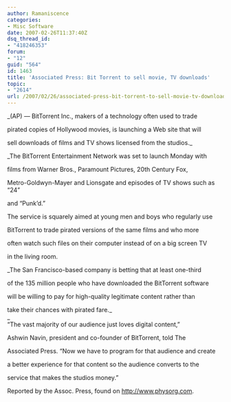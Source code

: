 ```yaml
---
author: Ramaniscence
categories:
- Misc Software
date: 2007-02-26T11:37:40Z
dsq_thread_id:
- "418246353"
forum:
- "12"
guid: "564"
id: 1463
title: 'Associated Press: Bit Torrent to sell movie, TV downloads'
topic:
- "2614"
url: /2007/02/26/associated-press-bit-torrent-to-sell-movie-tv-downloads/
---
```


_(AP) &#8212; BitTorrent Inc., makers of a technology often used to trade
  
pirated copies of Hollywood movies, is launching a Web site that will
  
sell downloads of films and TV shows licensed from the studios._
  
_The BitTorrent Entertainment Network was set to launch Monday with
  
films from Warner Bros., Paramount Pictures, 20th Century Fox,
  
Metro-Goldwyn-Mayer and Lionsgate and episodes of TV shows such as &#8220;24&#8221;
  
and &#8220;Punk&#8217;d.&#8221; </p> 

The service is squarely aimed at young men and boys who regularly use
  
BitTorrent to trade pirated versions of the same films and who more
  
often watch such files on their computer instead of on a big screen TV
  
in the living room.</em>

_The San Francisco-based company is betting that at least one-third
  
of the 135 million people who have downloaded the BitTorrent software
  
will be willing to pay for high-quality legitimate content rather than
  
take their chances with pirated fare._   
_  
&#8220;The vast majority of our audience just loves digital content,&#8221;
  
Ashwin Navin, president and co-founder of BitTorrent, told The
  
Associated Press. &#8220;Now we have to program for that audience and create
  
a better experience for that content so the audience converts to the
  
service that makes the studios money.&#8221;</p> 

</em>Reported by the Assoc. Press, found on <a href="http://www.physorg.com" target="_blank">http://www.physorg.com</a>.